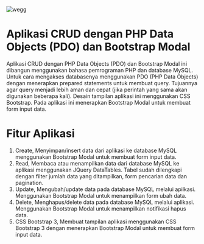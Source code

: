 ![wegg](https://user-images.githubusercontent.com/93235688/151549887-6cbf0451-352f-4656-b2ed-0330b0af36a5.png)
# Aplikasi CRUD dengan PHP Data Objects (PDO) dan Bootstrap Modal
Aplikasi CRUD dengan PHP Data Objects (PDO) dan Bootstrap Modal ini dibangun menggunakan bahasa pemrograman PHP dan database MySQL. Untuk cara mengakses databasenya menggunakan PDO (PHP Data Objects) dengan menerapkan prepared statements untuk membuat query. Tujuannya agar query menjadi lebih aman dan cepat (jika perintah yang sama akan digunakan beberapa kali). Desain tampilan aplikasi ini menggunakan CSS Bootstrap. Pada aplikasi ini menerapkan Bootstrap Modal untuk membuat form input data.

# Fitur Aplikasi
1. Create, Menyimpan/insert data dari aplikasi ke database MySQL menggunakan Bootstrap Modal untuk membuat form input data.
2. Read, Membaca atau menampilkan data dari database MySQL ke aplikasi menggunakan JQuery DataTables. Tabel sudah dilengkapi dengan filter jumlah data yang ditampilkan, form pencarian data dan pagination.
3. Update, Mengubah/update data pada database MySQL melalui apilkasi. Menggunakan Bootstrap Modal untuk menampilkan form ubah data.
4. Delete, Menghapus/delete data pada database MySQL melalui aplikasi. Menggunakan Bootstrap Modal untuk menampilkan notifikasi hapus data.
5. CSS Bootstrap 3, Membuat tampilan aplikasi menggunakan CSS Bootstrap 3 dengan menerapkan Bootstrap Modal untuk membuat form input data.
